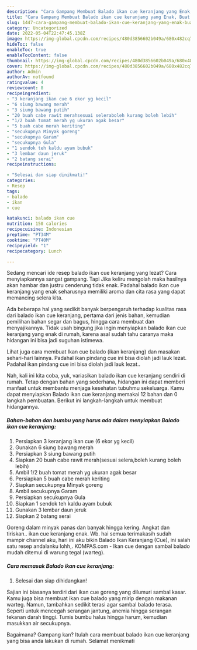 ```yaml
---
description: "Cara Gampang Membuat Balado ikan cue keranjang yang Enak, Buat Buka Puasa Bisa Manjain Lidah"
title: "Cara Gampang Membuat Balado ikan cue keranjang yang Enak, Buat Buka Puasa Bisa Manjain Lidah"
slug: 1447-cara-gampang-membuat-balado-ikan-cue-keranjang-yang-enak-buat-buka-puasa-bisa-manjain-lidah
category: Uncategorized
date: 2022-05-04T22:47:45.138Z
image: https://img-global.cpcdn.com/recipes/480d3856602b049a/680x482cq70/balado-ikan-cue-keranjang-foto-resep-utama.jpg
hideToc: false
enableToc: true
enableTocContent: false
thumbnail: https://img-global.cpcdn.com/recipes/480d3856602b049a/680x482cq70/balado-ikan-cue-keranjang-foto-resep-utama.jpg
cover: https://img-global.cpcdn.com/recipes/480d3856602b049a/680x482cq70/balado-ikan-cue-keranjang-foto-resep-utama.jpg
author: Admin
authorAv: notfound
ratingvalue: 4
reviewcount: 8
recipeingredient:
- "3 keranjang ikan cue 6 ekor yg kecil"
- "6 siung bawang merah"
- "3 siung bawang putih"
- "20 buah cabe rawit merahsesuai seleraboleh kurang boleh lebih"
- "1/2 buah tomat merah yg ukuran agak besar"
- "5 buah cabe merah keriting"
- "secukupnya Minyak goreng"
- "secukupnya Garam"
- "secukupnya Gula"
- "1 sendok teh kaldu ayam bubuk"
- "3 lembar daun jeruk"
- "2 batang serai"
recipeinstructions:

- "Selesai dan siap dinikmati!"
categories:
- Resep
tags:
- balado
- ikan
- cue

katakunci: balado ikan cue 
nutrition: 150 calories
recipecuisine: Indonesian
preptime: "PT34M"
cooktime: "PT40M"
recipeyield: "1"
recipecategory: Lunch

---
```



Sedang mencari ide resep balado ikan cue keranjang yang lezat? Cara menyiapkannya sangat gampang. Tapi Jika keliru mengolah maka hasilnya akan hambar dan justru cenderung tidak enak. Padahal balado ikan cue keranjang yang enak seharusnya memiliki aroma dan cita rasa yang dapat memancing selera kita.


Ada beberapa hal yang sedikit banyak berpengaruh terhadap kualitas rasa dari balado ikan cue keranjang, pertama dari jenis bahan, kemudian pemilihan bahan segar dan bagus, hingga cara membuat dan menyajikannya. Tidak usah bingung jika ingin menyiapkan balado ikan cue keranjang yang enak di rumah, karena asal sudah tahu caranya maka hidangan ini bisa jadi suguhan istimewa.

Lihat juga cara membuat Ikan cue balado (ikan keranjang) dan masakan sehari-hari lainnya. Padahal ikan pindang cue ini bisa diolah jadi lauk lezat. Padahal ikan pindang cue ini bisa diolah jadi lauk lezat..


Nah, kali ini kita coba, yuk, variasikan balado ikan cue keranjang sendiri di rumah. Tetap dengan bahan yang sederhana, hidangan ini dapat memberi manfaat untuk membantu menjaga kesehatan tubuhmu sekeluarga. Kamu dapat menyiapkan Balado ikan cue keranjang memakai 12 bahan dan 0 langkah pembuatan. Berikut ini langkah-langkah untuk membuat hidangannya.

<!--inarticleads1-->

##### Bahan-bahan dan bumbu yang harus ada dalam menyiapkan Balado ikan cue keranjang:

1. Persiapkan 3 keranjang ikan cue (6 ekor yg kecil)
1. Gunakan 6 siung bawang merah
1. Persiapkan 3 siung bawang putih
1. Siapkan 20 buah cabe rawit merah(sesuai selera,boleh kurang boleh lebih)
1. Ambil 1/2 buah tomat merah yg ukuran agak besar
1. Persiapkan 5 buah cabe merah keriting
1. Siapkan secukupnya Minyak goreng
1. Ambil secukupnya Garam
1. Persiapkan secukupnya Gula
1. Siapkan 1 sendok teh kaldu ayam bubuk
1. Gunakan 3 lembar daun jeruk
1. Siapkan 2 batang serai


Goreng dalam minyak panas dan banyak hingga kering. Angkat dan tiriskan.. ikan cue keranjang enak. Wb. hai semua terimakasih sudah mampir channel aku, hari ini aku bikin Balado Ikan Keranjang (Cue), ini salah satu resep andalanku lohh,. KOMPAS.com - Ikan cue dengan sambal balado mudah ditemui di warung tegal (warteg). 

<!--inarticleads2-->

##### Cara memasak Balado ikan cue keranjang:


1. Selesai dan siap dihidangkan!

Sajian ini biasanya terdiri dari ikan cue goreng yang dilumuri sambal kasar. Kamu juga bisa membuat ikan cue balado yang mirip dengan makanan warteg. Namun, tambahkan sedikit terasi agar sambal balado terasa. Seperti untuk mencegah serangan jantung, anemia hingga serangan tekanan darah tinggi. Tumis bumbu halus hingga harum, kemudian masukkan air secukupnya. 

Bagaimana? Gampang kan? Itulah cara membuat balado ikan cue keranjang yang bisa anda lakukan di rumah. Selamat menikmati
